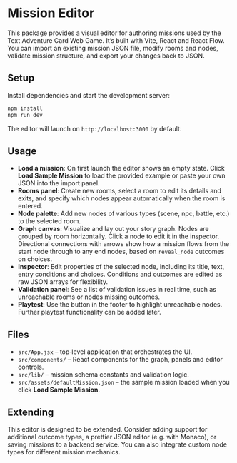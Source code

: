 # Mission Editor

This package provides a visual editor for authoring missions used by the Text Adventure Card Web Game.  It’s built with Vite, React and React Flow.  You can import an existing mission JSON file, modify rooms and nodes, validate mission structure, and export your changes back to JSON.

## Setup

Install dependencies and start the development server:

```bash
npm install
npm run dev
```

The editor will launch on `http://localhost:3000` by default.

## Usage

* **Load a mission**: On first launch the editor shows an empty state.  Click **Load Sample Mission** to load the provided example or paste your own JSON into the import panel.
* **Rooms panel**: Create new rooms, select a room to edit its details and exits, and specify which nodes appear automatically when the room is entered.
* **Node palette**: Add new nodes of various types (scene, npc, battle, etc.) to the selected room.
* **Graph canvas**: Visualize and lay out your story graph.  Nodes are grouped by room horizontally.  Click a node to edit it in the inspector.  Directional connections with arrows show how a mission flows from the start node through to any end nodes, based on `reveal_node` outcomes on choices.
* **Inspector**: Edit properties of the selected node, including its title, text, entry conditions and choices.  Conditions and outcomes are edited as raw JSON arrays for flexibility.
* **Validation panel**: See a list of validation issues in real time, such as unreachable rooms or nodes missing outcomes.
* **Playtest**: Use the button in the footer to highlight unreachable nodes.  Further playtest functionality can be added later.

## Files

* `src/App.jsx` – top‑level application that orchestrates the UI.
* `src/components/` – React components for the graph, panels and editor controls.
* `src/lib/` – mission schema constants and validation logic.
* `src/assets/defaultMission.json` – the sample mission loaded when you click **Load Sample Mission**.

## Extending

This editor is designed to be extended.  Consider adding support for additional outcome types, a prettier JSON editor (e.g. with Monaco), or saving missions to a backend service.  You can also integrate custom node types for different mission mechanics.